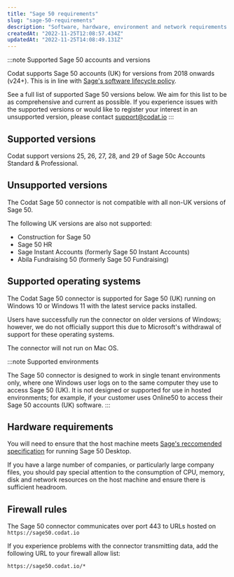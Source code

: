 ```yaml
---
title: "Sage 50 requirements"
slug: "sage-50-requirements"
description: "Software, hardware, environment and network requirements and configurations"
createdAt: "2022-11-25T12:08:57.434Z"
updatedAt: "2022-11-25T14:08:49.131Z"
---
```


:::note Supported Sage 50 accounts and versions

Codat supports Sage 50 accounts (UK) for versions from 2018 onwards (v24+). This is in line with <a className="external" href="https://gb-kb.sage.com/portal/app/portlets/results/viewsolution.jsp?solutionid=200427112228593" target="_blank">Sage's software lifecycle policy</a>.

See a full list of supported Sage 50 versions below. We aim for this list to be as comprehensive and current as possible. If you experience issues with the supported versions or would like to register your interest in an unsupported version, please contact support@codat.io
:::

## Supported versions

Codat support versions 25, 26, 27, 28, and 29 of Sage 50c Accounts Standard & Professional.

## Unsupported versions

The Codat Sage 50 connector is not compatible with all non-UK versions of Sage 50.

The following UK versions are also not supported:

- Construction for Sage 50
- Sage 50 HR
- Sage Instant Accounts (formerly Sage 50 Instant Accounts)
- Abila Fundraising 50 (formerly Sage 50 Fundraising)

## Supported operating systems

The Codat Sage 50 connector is supported for Sage 50 (UK) running on Windows 10 or Windows 11 with the latest service packs installed.

Users have successfully run the connector on older versions of Windows; however, we do not officially support this due to Microsoft's withdrawal of support for these operating systems.

The connector will not run on Mac OS.

:::note Supported environments

The Sage 50 connector is designed to work in single tenant environments only, where one Windows user logs on to the same computer they use to access Sage 50 (UK). It is not designed or supported for use in hosted environments; for example, if your customer uses Online50 to access their Sage 50 accounts (UK) software.
:::

## Hardware requirements

You will need to ensure that the host machine meets [Sage's reccomended specification](https://gb-kb.sage.com/portal/app/portlets/results/viewsolution.jsp?solutionid=200427112205533&hypermediatext=null#) for running Sage 50 Desktop.

If you have a large number of companies, or particularly large company files, you should pay special attention to the consumption of CPU, memory, disk and network resources on the host machine and ensure there is sufficient headroom.

## Firewall rules

The Sage 50 connector communicates over port 443 to URLs hosted on `https://sage50.codat.io`

If you experience problems with the connector transmitting data, add the following URL to your firewall allow list:

`https://sage50.codat.io/*`
